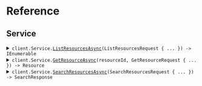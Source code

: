 # Reference
## Service
<details><summary><code>client.Service.<a href="/src/SeedClientSideParams/Service/ServiceClient.cs">ListResourcesAsync</a>(ListResourcesRequest { ... }) -> IEnumerable<Resource></code></summary>
<dl>
<dd>

#### 📝 Description

<dl>
<dd>

<dl>
<dd>

List resources with pagination
</dd>
</dl>
</dd>
</dl>

#### 🔌 Usage

<dl>
<dd>

<dl>
<dd>

```csharp
await client.Service.ListResourcesAsync(
    new ListResourcesRequest
    {
        Page = 1,
        PerPage = 1,
        Sort = "created_at",
        Order = "desc",
        IncludeTotals = true,
        Fields = "fields",
        Search = "search",
    }
);
```
</dd>
</dl>
</dd>
</dl>

#### ⚙️ Parameters

<dl>
<dd>

<dl>
<dd>

**request:** `ListResourcesRequest` 
    
</dd>
</dl>
</dd>
</dl>


</dd>
</dl>
</details>

<details><summary><code>client.Service.<a href="/src/SeedClientSideParams/Service/ServiceClient.cs">GetResourceAsync</a>(resourceId, GetResourceRequest { ... }) -> Resource</code></summary>
<dl>
<dd>

#### 📝 Description

<dl>
<dd>

<dl>
<dd>

Get a single resource
</dd>
</dl>
</dd>
</dl>

#### 🔌 Usage

<dl>
<dd>

<dl>
<dd>

```csharp
await client.Service.GetResourceAsync(
    "resourceId",
    new GetResourceRequest { IncludeMetadata = true, Format = "json" }
);
```
</dd>
</dl>
</dd>
</dl>

#### ⚙️ Parameters

<dl>
<dd>

<dl>
<dd>

**resourceId:** `string` 
    
</dd>
</dl>

<dl>
<dd>

**request:** `GetResourceRequest` 
    
</dd>
</dl>
</dd>
</dl>


</dd>
</dl>
</details>

<details><summary><code>client.Service.<a href="/src/SeedClientSideParams/Service/ServiceClient.cs">SearchResourcesAsync</a>(SearchResourcesRequest { ... }) -> SearchResponse</code></summary>
<dl>
<dd>

#### 📝 Description

<dl>
<dd>

<dl>
<dd>

Search resources with complex parameters
</dd>
</dl>
</dd>
</dl>

#### 🔌 Usage

<dl>
<dd>

<dl>
<dd>

```csharp
await client.Service.SearchResourcesAsync(
    new SearchResourcesRequest
    {
        Limit = 1,
        Offset = 1,
        Query = "query",
        Filters = new Dictionary<string, object>()
        {
            {
                "filters",
                new Dictionary<object, object?>() { { "key", "value" } }
            },
        },
    }
);
```
</dd>
</dl>
</dd>
</dl>

#### ⚙️ Parameters

<dl>
<dd>

<dl>
<dd>

**request:** `SearchResourcesRequest` 
    
</dd>
</dl>
</dd>
</dl>


</dd>
</dl>
</details>

